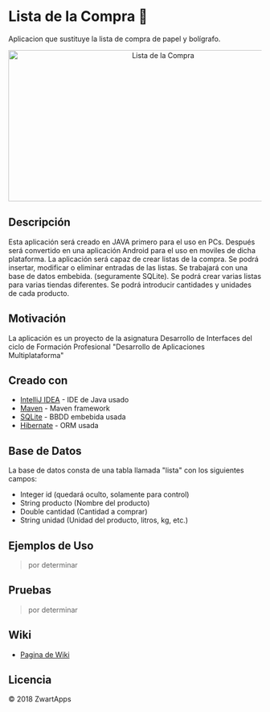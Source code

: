# Lista de la Compra :tomato:
Aplicacion que sustituye la lista de compra de papel y bolígrafo.
<p align="center">
 <img src="http://mayorescontablet.com/wp-content/uploads/cache/images/2018/01/g3135/g3135-2629005266.png" alt="Lista de la Compra"
  width="600" height="300"/>
</p>

## Descripción
Esta aplicación será creado en JAVA primero para el uso en PCs. Después será convertido en una aplicación Android para el uso en moviles de dicha plataforma.
La aplicación será capaz de crear listas de la compra. Se podrá insertar, modificar o eliminar entradas de las listas. Se trabajará con una base de datos embebida. (seguramente SQLite).
Se podrá crear varias listas para varias tiendas diferentes. 
Se podrá introducir cantidades y unidades de cada producto.

## Motivación
La aplicación es un proyecto de la asignatura Desarrollo de Interfaces del ciclo de Formación Profesional "Desarrollo de Aplicaciones Multiplataforma"

## Creado con
- [IntelliJ IDEA](https://www.jetbrains.com/idea/) - IDE de Java usado
- [Maven](https://maven.apache.org/) - Maven framework
- [SQLite](https://www.sqlite.org/) - BBDD embebida usada
- [Hibernate](http://hibernate.org/) - ORM usada

## Base de Datos
La base de datos consta de una tabla llamada "lista" con los siguientes campos:
- Integer id (quedará oculto, solamente para control)
- String producto (Nombre del producto)
- Double cantidad (Cantidad a comprar)
- String unidad (Unidad del producto, litros, kg, etc.)

## Ejemplos de Uso
>por determinar

## Pruebas
>por determinar

## Wiki
* [Pagina de Wiki](https://github.com/zwartapps/ListaCompra/wiki/Inicio)

## Licencia
:copyright: 2018 ZwartApps



